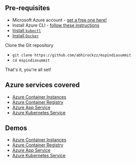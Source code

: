 ## Pre-requisites

- Microsoft Azure account - [get a free one here!](https://azure.microsoft.com/free/?WT.mc_id=mspindiasummit-github-abhishgu)
- Install Azure CLI - [follow these instructions](https://docs.microsoft.com/cli/azure/install-azure-cli?view=azure-cli-latest&WT.mc_id=mspindiasummit-github-abhishgu)
- [Install `kubectl`](https://kubernetes.io/docs/tasks/tools/install-kubectl/)
- [Install `Docker`](https://docs.docker.com/install/)

Clone the Git repository

- `git clone https://github.com/abhirockzz/mspindiasummit`
- `cd mspindiasummit`

That's it, you're all set!

## Azure services covered

- [Azure Container Instances](https://docs.microsoft.com/azure/container-instances/?WT.mc_id=mspindiasummit-github-abhishgu)
- [Azure Container Registry](https://docs.microsoft.com/azure/container-registry/?WT.mc_id=mspindiasummit-github-abhishgu)
- [Azure App Service](https://docs.microsoft.com/azure/app-service/?WT.mc_id=mspindiasummit-github-abhishgu)
- [Azure Kubernetes Service](https://docs.microsoft.com/azure/aks/?WT.mc_id=mspindiasummit-github-abhishgu)

## Demos

- [Azure Container Instances](1-aci-demo.md)
- [Azure Container Registry](2-acr-demo.md)
- [Azure App Service](3-app-service-demo.md)
- [Azure Kubernetes Service](4-aks-demo.md)